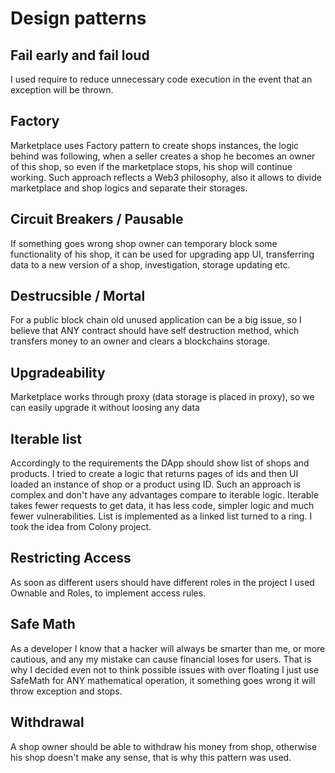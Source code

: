 # Design patterns

## Fail early and fail loud
I used require to reduce unnecessary code execution in the event that an exception will be thrown.

## Factory
Marketplace uses Factory pattern to create shops instances, the logic behind was following, when a seller creates a shop he becomes an owner of this shop, so even if the marketplace stops, his shop will continue working. Such approach reflects a Web3 philosophy, also it allows to divide marketplace and shop logics and separate their storages.

## Circuit Breakers / Pausable
If something goes wrong shop owner can temporary block some functionality of his shop, it can be used for upgrading app UI, transferring data to a new version of a shop, investigation, storage updating etc.

## Destrucsible / Mortal
For a public block chain old unused application can be a big issue, so I believe that ANY contract should have self destruction method, which transfers money to an owner and clears a blockchains storage.

## Upgradeability
Marketplace works through proxy (data storage is placed in proxy), so we can easily upgrade it without loosing any data

## Iterable list
Accordingly to the requirements the DApp should show list of shops and products. I tried to create a logic that returns pages of ids and then UI loaded an instance of shop or a product using ID. Such an approach is complex and don't have any advantages compare to iterable logic. Iterable takes fewer requests to get data, it has less code, simpler logic and much fewer vulnerabilities. List is implemented as a linked list turned to a ring. I took the idea from Colony project.

## Restricting Access
As soon as different users should have different roles in the project I used Ownable and Roles, to implement access rules.

## Safe Math
As a developer I know that a hacker will always be smarter than me, or more cautious,
and any my mistake can cause financial loses for users. That is why I decided even not to think possible issues with over floating I just use SafeMath for ANY mathematical operation, it something goes wrong it will throw exception and stops.

## Withdrawal
A shop owner should be able to withdraw his money from shop, otherwise his shop doesn't make any sense, that is why this pattern was used.
